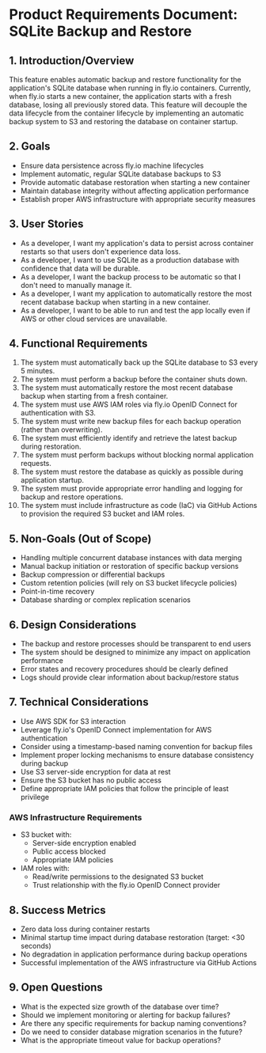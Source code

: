 # Product Requirements Document: SQLite Backup and Restore

## 1. Introduction/Overview

This feature enables automatic backup and restore functionality for the application's SQLite database when running in fly.io containers. Currently, when fly.io starts a new container, the application starts with a fresh database, losing all previously stored data. This feature will decouple the data lifecycle from the container lifecycle by implementing an automatic backup system to S3 and restoring the database on container startup.

## 2. Goals

- Ensure data persistence across fly.io machine lifecycles
- Implement automatic, regular SQLite database backups to S3
- Provide automatic database restoration when starting a new container
- Maintain database integrity without affecting application performance
- Establish proper AWS infrastructure with appropriate security measures

## 3. User Stories

- As a developer, I want my application's data to persist across container restarts so that users don't experience data loss.
- As a developer, I want to use SQLite as a production database with confidence that data will be durable.
- As a developer, I want the backup process to be automatic so that I don't need to manually manage it.
- As a developer, I want my application to automatically restore the most recent database backup when starting in a new container.
- As a developer, I want to be able to run and test the app locally even if AWS or other cloud services are unavailable.

## 4. Functional Requirements

1. The system must automatically back up the SQLite database to S3 every 5 minutes.
2. The system must perform a backup before the container shuts down.
3. The system must automatically restore the most recent database backup when starting from a fresh container.
4. The system must use AWS IAM roles via fly.io OpenID Connect for authentication with S3.
5. The system must write new backup files for each backup operation (rather than overwriting).
6. The system must efficiently identify and retrieve the latest backup during restoration.
7. The system must perform backups without blocking normal application requests.
8. The system must restore the database as quickly as possible during application startup.
9. The system must provide appropriate error handling and logging for backup and restore operations.
10. The system must include infrastructure as code (IaC) via GitHub Actions to provision the required S3 bucket and IAM roles.

## 5. Non-Goals (Out of Scope)

- Handling multiple concurrent database instances with data merging
- Manual backup initiation or restoration of specific backup versions
- Backup compression or differential backups
- Custom retention policies (will rely on S3 bucket lifecycle policies)
- Point-in-time recovery
- Database sharding or complex replication scenarios

## 6. Design Considerations

- The backup and restore processes should be transparent to end users
- The system should be designed to minimize any impact on application performance
- Error states and recovery procedures should be clearly defined
- Logs should provide clear information about backup/restore status

## 7. Technical Considerations

- Use AWS SDK for S3 interaction
- Leverage fly.io's OpenID Connect implementation for AWS authentication
- Consider using a timestamp-based naming convention for backup files
- Implement proper locking mechanisms to ensure database consistency during backup
- Use S3 server-side encryption for data at rest
- Ensure the S3 bucket has no public access
- Define appropriate IAM policies that follow the principle of least privilege

### AWS Infrastructure Requirements

- S3 bucket with:
  - Server-side encryption enabled
  - Public access blocked
  - Appropriate IAM policies
- IAM roles with:
  - Read/write permissions to the designated S3 bucket
  - Trust relationship with the fly.io OpenID Connect provider

## 8. Success Metrics

- Zero data loss during container restarts
- Minimal startup time impact during database restoration (target: <30 seconds)
- No degradation in application performance during backup operations
- Successful implementation of the AWS infrastructure via GitHub Actions

## 9. Open Questions

- What is the expected size growth of the database over time?
- Should we implement monitoring or alerting for backup failures?
- Are there any specific requirements for backup naming conventions?
- Do we need to consider database migration scenarios in the future?
- What is the appropriate timeout value for backup operations?
